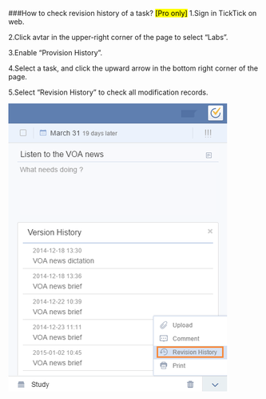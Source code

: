 ###How to check revision history of a task? <mark>[Pro only]</mark>
1.Sign in TickTick on web.

2.Click avtar in the upper-right corner of the page to select “Labs”.

3.Enable “Provision History”.

4.Select a task, and click the upward arrow in the bottom right corner of the page.

5.Select “Revision History” to check all modification records.

![](../images/revision.png)
